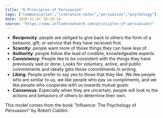 ```yaml
---
title: "6 Principles of Persuasion"
tags: ["communication","literature-notes","persuasion","psychology"]
date: 2020-12-07 19:28:24
source: "https://www.influenceatwork.com/principles-of-persuasion/"
---
```


- **Reciprocity**: people are obliged to give back to others the form of a behavior, gift, or service that they have received first.
- **Scarcity**: people want more of those things they can have less of.
- **Authority**: people follow the lead of credible, knowledgeable experts.
- **Consistency**: People like to be consistent with the things they have previously said or done. Looks for voluntary, active, and public commitments and ideally gets those commitments in writing.
- **Liking**: People prefer to say yes to those that they like. We like people who are similar to us, we like people who pay us compliments, and we like people who cooperate with us towards mutual goals.
- **Consensus**: Especially when they are uncertain, people will look to the actions and behaviors of others to determine their own.

This model comes from the book "Influence: The Psychology of Persuasion" by Robert Cialdini.